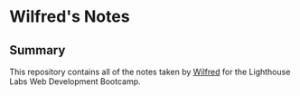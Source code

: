 # Wilfred's Notes

## Summary 

This repository contains all of the notes taken by [Wilfred](https://github.com/Emonster97) for the Lighthouse Labs Web Development Bootcamp.